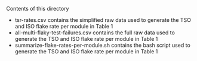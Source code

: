 Contents of this directory
- tsr-rates.csv contains the simplified raw data used to generate the TSO and ISO flake rate per module in Table 1
- all-multi-flaky-test-failures.csv contains the full raw data used to generate the TSO and ISO flake rate per module in Table 1
- summarize-flake-rates-per-module.sh contains the bash script used to generate the TSO and ISO flake rate per module in Table 1
